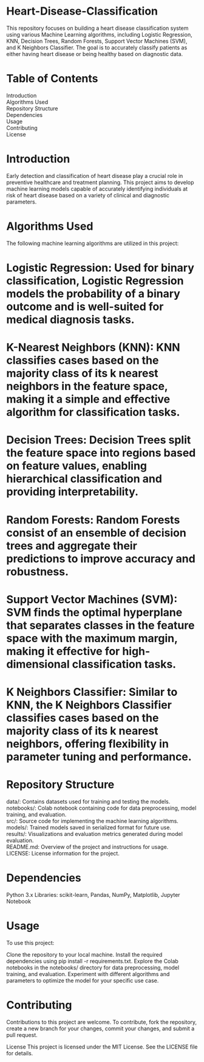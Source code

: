 # Heart-Disease-Classification
This repository focuses on building a heart disease classification system using various Machine Learning algorithms, including Logistic Regression, KNN, Decision Trees, Random Forests, Support Vector Machines (SVM), and K Neighbors Classifier. The goal is to accurately classify patients as either having heart disease or being healthy based on diagnostic data.

# Table of Contents
Introduction<br>Algorithms Used<br>Repository Structure<br>Dependencies<br>Usage<br>Contributing<br>License

# Introduction
Early detection and classification of heart disease play a crucial role in preventive healthcare and treatment planning. This project aims to develop machine learning models capable of accurately identifying individuals at risk of heart disease based on a variety of clinical and diagnostic parameters.

# Algorithms Used
The following machine learning algorithms are utilized in this project:

# Logistic Regression: Used for binary classification, Logistic Regression models the probability of a binary outcome and is well-suited for medical diagnosis tasks.
# K-Nearest Neighbors (KNN): KNN classifies cases based on the majority class of its k nearest neighbors in the feature space, making it a simple and effective algorithm for classification tasks.
# Decision Trees: Decision Trees split the feature space into regions based on feature values, enabling hierarchical classification and providing interpretability.
# Random Forests: Random Forests consist of an ensemble of decision trees and aggregate their predictions to improve accuracy and robustness.
# Support Vector Machines (SVM): SVM finds the optimal hyperplane that separates classes in the feature space with the maximum margin, making it effective for high-dimensional classification tasks.
# K Neighbors Classifier: Similar to KNN, the K Neighbors Classifier classifies cases based on the majority class of its k nearest neighbors, offering flexibility in parameter tuning and performance.

# Repository Structure
data/: Contains datasets used for training and testing the models.<br>notebooks/: Colab notebook containing code for data preprocessing, model training, and evaluation.<br>src/: Source code for implementing the machine learning algorithms.<br>models/: Trained models saved in serialized format for future use.<br>results/: Visualizations and evaluation metrics generated during model evaluation.<br>README.md: Overview of the project and instructions for usage.<br>LICENSE: License information for the project.

# Dependencies
Python 3.x
Libraries: scikit-learn, Pandas, NumPy, Matplotlib, Jupyter Notebook

# Usage
To use this project:

Clone the repository to your local machine.
Install the required dependencies using pip install -r requirements.txt.
Explore the Colab notebooks in the notebooks/ directory for data preprocessing, model training, and evaluation.
Experiment with different algorithms and parameters to optimize the model for your specific use case.

# Contributing
Contributions to this project are welcome. To contribute, fork the repository, create a new branch for your changes, commit your changes, and submit a pull request.

License
This project is licensed under the MIT License. See the LICENSE file for details.
